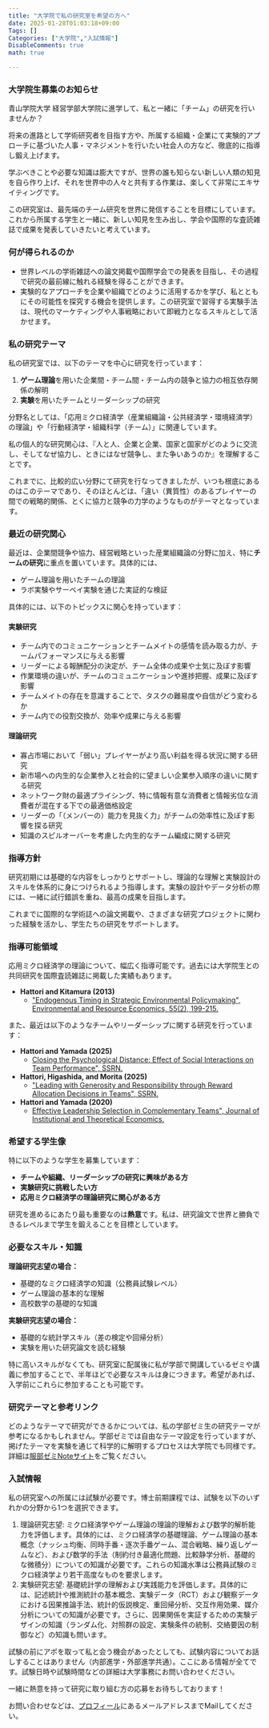 ```yaml
---
title: "大学院で私の研究室を希望の方へ"
date: 2025-01-28T01:03:18+09:00
Tags: []
Categories: ["大学院","入試情報"]
DisableComments: true
math: true

---
```


### <i class="fas fa-check-square"></i> 大学院生募集のお知らせ

青山学院大学 経営学部大学院に進学して、私と一緒に「チーム」の研究を行いませんか？

将来の進路として学術研究者を目指す方や、所属する組織・企業にて実験的アプローチに基づいた人事・マネジメントを行いたい社会人の方など、徹底的に指導し鍛え上げます。<!--more-->

学ぶべきことや必要な知識は膨大ですが、世界の誰も知らない新しい人類の知見を自ら作り上げ、それを世界中の人々と共有する作業は、楽しくて非常にエキサイティングです。

この研究室は、最先端のチーム研究を世界に発信することを目標にしています。これから所属する学生と一緒に、新しい知見を生み出し、学会や国際的な査読雑誌で成果を発表していきたいと考えています。

### <i class="fas fa-check-square"></i> 何が得られるのか

- 世界レベルの学術雑誌への論文掲載や国際学会での発表を目指し、その過程で研究の最前線に触れる経験を得ることができます。
- 実験的なアプローチを企業や組織でどのように活用するかを学び、私とともにその可能性を探究する機会を提供します。この研究室で習得する実験手法は、現代のマーケティングや人事戦略において即戦力となるスキルとして活かせます。

### <i class="fas fa-check-square"></i> 私の研究テーマ

私の研究室では、以下のテーマを中心に研究を行っています：

1. **ゲーム理論**を用いた企業間・チーム間・チーム内の競争と協力の相互依存関係の解明
2. **実験**を用いたチームとリーダーシップの研究

分野名としては、「応用ミクロ経済学（産業組織論・公共経済学・環境経済学）の理論」や「行動経済学・組織科学（チーム）」に関連しています。

私の個人的な研究関心は、『人と人、企業と企業、国家と国家がどのように交流し、そしてなぜ協力し、ときにはなぜ競争し、また争いあうのか』を理解することです。

これまでに、比較的広い分野にて研究を行なってきましたが、いつも根底にあるのはこのテーマであり、そのほとんどは、「違い（異質性）のあるプレイヤーの間での戦略的関係、とくに協力と競争の力学のようなものがテーマとなっています。

### <i class="fas fa-check-square"></i> 最近の研究関心

最近は、企業間競争や協力、経営戦略といった産業組織論の分野に加え、特に**チームの研究**に重点を置いています。具体的には、

- ゲーム理論を用いたチームの理論
- ラボ実験やサーベイ実験を通じた実証的な検証

具体的には、以下のトピックスに関心を持っています：

#### 実験研究

- チーム内でのコミュニケーションとチームメイトの感情を読み取る力が、チームパフォーマンスに与える影響
- リーダーによる報酬配分の決定が、チーム全体の成果や士気に及ぼす影響
- 作業環境の違いが、チームのコミュニケーションや進捗把握、成果に及ぼす影響
- チームメイトの存在を意識することで、タスクの難易度や自信がどう変わるか
- チーム内での役割交換が、効率や成果に与える影響

#### 理論研究

- 寡占市場において「弱い」プレイヤーがより高い利益を得る状況に関する研究
- 新市場への内生的な企業参入と社会的に望ましい企業参入順序の違いに関する研究
- ネットワーク財の最適プライシング、特に情報有意な消費者と情報劣位な消費者が混在する下での最適価格設定
- リーダーの「（メンバーの）能力を見抜く力」がチームの効率性に及ぼす影響を探る研究
- 知識のスピルオーバーを考慮した内生的なチーム編成に関する研究

### <i class="fas fa-check-square"></i>  指導方針

研究初期には基礎的な内容をしっかりとサポートし、理論的な理解と実験設計のスキルを体系的に身につけられるよう指導します。実験の設計やデータ分析の際には、一緒に試行錯誤を重ね、最高の成果を目指します。

これまでに国際的な学術誌への論文掲載や、さまざまな研究プロジェクトに関わった経験を活かし、学生たちの研究をサポートします。

### <i class="fas fa-check-square"></i>  指導可能領域

応用ミクロ経済学の理論について、幅広く指導可能です。過去には大学院生との共同研究を国際査読雑誌に掲載した実績もあります。

- **Hattori and Kitamura (2013)**
    - <a href="https://doi.org/10.1007/s10640-012-9622-y">"Endogenous Timing in Strategic Environmental Policymaking", Environmental and Resource Economics, 55(2), 199-215.</a>

また、最近は以下のようなチームやリーダーシップに関する研究を行っています：

- **Hattori and Yamada (2025)**
    - <a href="https://papers.ssrn.com/abstract=5204747">Closing the Psychological Distance: Effect of Social Interactions on Team Performance", SSRN.</a>
- **Hattori, Higashida, and Morita (2025)**
    - <a href="https://papers.ssrn.com/abstract=5146087">"Leading with Generosity and Responsibility through Reward Allocation Decisions in Teams", SSRN.</a>
- **Hattori and Yamada (2020)**
    - <a href="https://doi.org/10.1628/jite-2020-0037">Effective Leadership Selection in Complementary Teams", Journal of Institutional and Theoretical Economics.</a>

### <i class="fas fa-check-square"></i>  希望する学生像

特に以下のような学生を募集しています：

- **チームや組織、リーダーシップの研究に興味がある方**
- **実験研究に挑戦したい方**
- **応用ミクロ経済学の理論研究に関心がある方**

研究を進めるにあたり最も重要なのは**熱意**です。私は、研究論文で世界と勝負できるレベルまで学生を鍛えることを目標としています。

### <i class="fas fa-check-square"></i>  必要なスキル・知識

**理論研究志望の場合：**

- 基礎的なミクロ経済学の知識（公務員試験レベル）
- ゲーム理論の基本的な理解
- 高校数学の基礎的な知識

**実験研究志望の場合：**

- 基礎的な統計学スキル（差の検定や回帰分析）
- 実験を用いた研究論文を読む経験

特に高いスキルがなくても、研究室に配属後に私が学部で開講しているゼミや講義に参加することで、半年ほどで必要なスキルは身につきます。希望があれば、入学前にこれらに参加することも可能です。

### <i class="fas fa-check-square"></i>  研究テーマと参考リンク

どのようなテーマで研究ができるかについては、私の学部ゼミ生の研究テーマが参考になるかもしれません。学部ゼミでは自由なテーマ設定を行っていますが、掲げたテーマを実験を通じて科学的に解明するプロセスは大学院でも同様です。詳細は[服部ゼミNoteサイト](https://note.com/hattorizemi)をご覧ください。

### <i class="fas fa-check-square"></i>  入試情報

私の研究室への所属には試験が必要です。博士前期課程では、試験を以下のいずれかの分野から1つを選択できます。

1. 理論研究志望: ミクロ経済学やゲーム理論の理論的理解および数学的解析能力を評価します。具体的には、ミクロ経済学の基礎理論、ゲーム理論の基本概念（ナッシュ均衡、同時手番・逐次手番ゲーム、混合戦略、繰り返しゲームなど）、および数学的手法（制約付き最適化問題、比較静学分析、基礎的な微積分）についての知識が必要です。これらの知識水準は公務員試験のミクロ経済学より若干高度なものを要求します。
2. 実験研究志望: 基礎統計学の理解および実践能力を評価します。具体的には、記述統計や推測統計の基本概念、実験データ（RCT）および観察データにおける因果推論手法、統計的仮説検定、重回帰分析、交互作用効果、媒介分析についての知識が必要です。さらに、因果関係を実証するための実験デザインの知識（ランダム化、対照群の設定、実験条件の統制、交絡要因の制御など）の知識も問います。

試験の前にアポを取って私と会う機会があったとしても、試験内容についてお話しすることはありません（内部進学・外部進学共通）。ここにある情報が全てです。試験日時や試験時間などの詳細は大学事務にお問い合わせください。

一緒に熱意を持って研究に取り組む方の応募をお待ちしております！

お問い合わせなどは、[プロフィール](https://httrksk.github.io/jp/profile/)にあるメールアドレスまでMailしてください。
